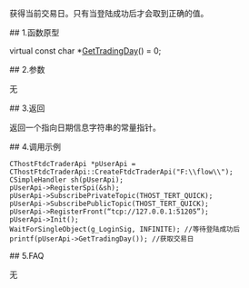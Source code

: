 <p>获得当前交易日。只有当登陆成功后才会取到正确的值。</p>
<span class="anchor" id="e7f84e14-e44b-40ff-88d8-81d5643f4b7c"></span>
## 1.函数原型
<p>virtual const char *<a href="../../../HQJK/CTHOSTFTDCMDAPI/GETTRADINGDAY/">GetTradingDay</a>() = 0;</p>
<span class="anchor" id="d41a41f6-500d-4e0d-bbe8-fe0334a24b16"></span>
## 2.参数
<p>无</p>
<span class="anchor" id="e22eea51-88c5-4879-a2d1-83137cb35ded"></span>
## 3.返回
<p>返回一个指向日期信息字符串的常量指针。</p>
<span class="anchor" id="d70164be-5d34-4880-aa93-3ca1daa683f0"></span>
## 4.调用示例
<pre><code>CThostFtdcTraderApi *pUserApi = CThostFtdcTraderApi::CreateFtdcTraderApi("F:\\flow\\");
CSimpleHandler sh(pUserApi);
pUserApi-&gt;RegisterSpi(&amp;sh);
pUserApi-&gt;SubscribePrivateTopic(THOST_TERT_QUICK);
pUserApi-&gt;SubscribePublicTopic(THOST_TERT_QUICK);
pUserApi-&gt;RegisterFront(“tcp://127.0.0.1:51205”);
pUserApi-&gt;Init();
WaitForSingleObject(g_LoginSig, INFINITE); //等待登陆成功后
printf(pUserApi-&gt;GetTradingDay()); //获取交易日
</code></pre>
<span class="anchor" id="842db64b-6a17-45e0-96d0-aaa305657101"></span>
## 5.FAQ
<p>无</p>
